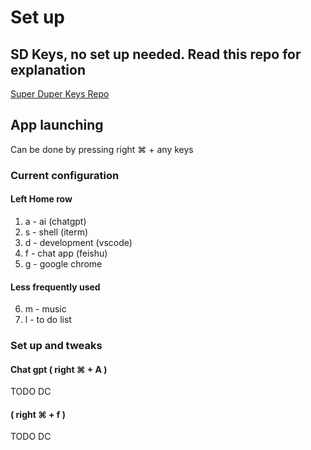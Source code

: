 # Set up

## SD Keys, no set up needed. Read this repo for explanation
[Super Duper Keys Repo](https://github.com/jasonrudolph/keyboard)

## App launching
Can be done by pressing right ⌘ + any keys

### Current configuration

#### Left Home row
1. a - ai (chatgpt)
2. s - shell (iterm)
3. d - development (vscode)
4. f - chat app (feishu)
5. g - google chrome

#### Less frequently used
6. m - music
7. l - to do list

### Set up and tweaks

#### Chat gpt ( right ⌘ + A )
TODO DC

#### ( right ⌘ + f )
TODO DC